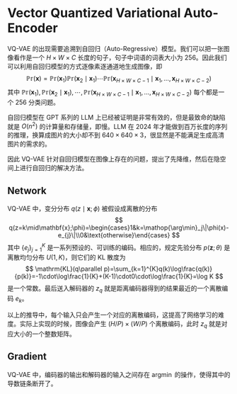 # Vector Quantized Variational Auto-Encoder

VQ-VAE 的出现需要追溯到自回归（Auto-Regressive）模型。我们可以把一张图像看作是一个 $H\times W\times C$ 长度的句子，句子中词语的词表大小为 $256$。因此我们可以利用自回归模型的方式逐像素逐通道地生成图像，即
$$
\mathbb{Pr}(\mathbf{x})=\mathbb{Pr}(\mathbf{x}_{1})\mathbb{Pr}(\mathbf{x}_{2}\mid\mathbf{x}_{1})\cdots\mathbb{Pr}(\mathbf{x}_{H\times W\times C-1}\mid\mathbf{x}_{1},\dots,\mathbf{x}_{H\times W\times C-2})
$$
其中 $\mathbb{Pr}(\mathbf{x}_{1}),\mathbb{Pr}(\mathbf{x}_{2}\mid\mathbf{x}_{1}),\cdots,\mathbb{Pr}(\mathbf{x}_{H\times W\times C-1}\mid\mathbf{x}_{1},\dots,\mathbf{x}_{H\times W\times C-2})$ 每个都是一个 256 分类问题。

自回归模型在 GPT 系列的 LLM 上已经被证明是非常有效的，但是最致命的缺陷就是 $O(n^2)$ 的计算量和存储量，即慢。LLM 在 2024 年才能做到百万长度的序列的推理，换算成图片的大小却不到 $640\times640\times3$，很显然是不能满足生成高清图片的需求的。

因此 VQ-VAE 针对自回归模型在图像上存在的问题，提出了先降维，然后在隐空间上进行自回归的解决方法。

## Network

VQ-VAE 中，变分分布 $q(z\mid\mathbf{x};\phi)$ 被假设成离散的分布
$$
q(z=k\mid\mathbf{x};\phi)=\begin{cases}1&k=\mathop{\arg\min}_j\|\phi(x)-e_{j}\|\\0&\text{otherwise}\end{cases}
$$
其中 $\{e_{j}\}_{j=1}^{K}$ 是一系列预设的、可训练的编码。相应的，规定先验分布 $p(\mathbf{z};\theta)$ 是离散均匀分布 $U(1,K)$，则它们的 KL 散度为
$$
\mathrm{KL}(q\parallel p)=\sum_{k=1}^{K}q(k)\log\frac{q(k)}{p(k)}=-1\cdot\log\frac{1}{K}+(K-1)\cdot0\cdot\log\frac{1}{K}=\log K
$$
是一个常数。最后送入解码器的 $z_q$ 就是距离编码器得到的结果最近的一个离散编码 $e_k$。

以上的推导中，每个输入只会产生一个对应的离散编码，这提高了网络学习的难度。实际上实现的时候，图像会产生 $(H/P)\times(W/P)$ 个离散编码，此时 $z_q$ 就是对应大小的一个整数矩阵。

## Gradient

VQ-VAE 中，编码器的输出和解码器的输入之间存在 $\mathop{\arg\min}$ 的操作，使得其中的导数链条断开了。